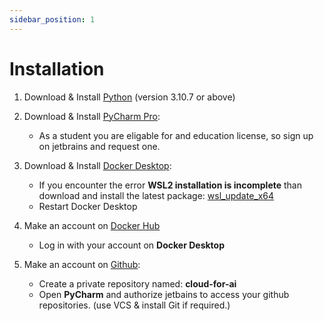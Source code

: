 ```yaml
---
sidebar_position: 1
---
```


# Installation

1. Download & Install [Python](https://www.python.org/downloads/) (version 3.10.7 or above)

2. Download & Install [PyCharm Pro](https://www.jetbrains.com/pycharm/):

    - As a student you are eligable for and education license, so sign up on jetbrains and request one.

3. Download & Install [Docker Desktop](https://www.docker.com/):

    - If you encounter the error **WSL2 installation is incomplete** than download and install the latest package: [wsl_update_x64](https://wslstorestorage.blob.core.windows.net/wslblob/wsl_update_x64.msi)
    - Restart Docker Desktop

4. Make an account on [Docker Hub](https://hub.docker.com/)

   - Log in with your account on **Docker Desktop**

5. Make an account on [Github](https://www.github.com/):

   - Create a private repository named: **cloud-for-ai**
   - Open **PyCharm** and authorize jetbains to access your github repositories. (use VCS & install Git if required.)